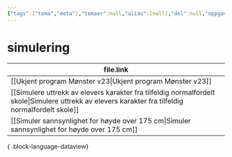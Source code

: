```yaml
---
{"tags":["tema","meta"],"temaer":null,"alias":[null],"del":null,"oppgave":null,"fag":null,"eksamen":null,"dg-publish":true,"title":"simulering","date":"2023-06-01","modified":"2023-06-01","permalink":"/temaer/simulering/","dgPassFrontmatter":true}
---
```



# simulering
| file.link                                                                                                                                             |
| ----------------------------------------------------------------------------------------------------------------------------------------------------- |
| [[Ukjent program Mønster v23\|Ukjent program Mønster v23]]                                                                                         |
| [[Simulere uttrekk av elevers karakter fra tilfeldig normalfordelt skole\|Simulere uttrekk av elevers karakter fra tilfeldig normalfordelt skole]] |
| [[Simuler sannsynlighet for høyde over 175 cm\|Simuler sannsynlighet for høyde over 175 cm]]                                                       |

{ .block-language-dataview}
